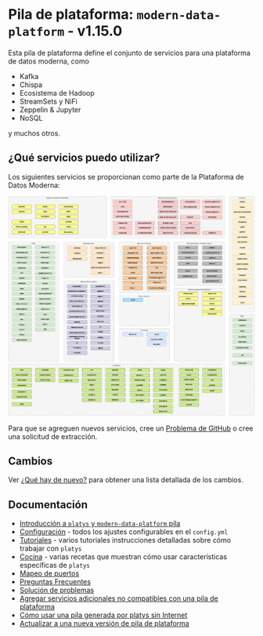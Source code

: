 # Pila de plataforma: `modern-data-platform` - v1.15.0

Esta pila de plataforma define el conjunto de servicios para una plataforma de datos moderna, como

*   Kafka
*   Chispa
*   Ecosistema de Hadoop
*   StreamSets y NiFi
*   Zeppelin & Jupyter
*   NoSQL

y muchos otros.

## ¿Qué servicios puedo utilizar?

Los siguientes servicios se proporcionan como parte de la Plataforma de Datos Moderna:

![Alt Image Text](./documentation/images/modern-data-platform-overview.png "Modern Data Platform Overview")

Para que se agreguen nuevos servicios, cree un [Problema de GitHub](https://github.com/TrivadisPF/modern-data-analytics-stack/issues/new) o cree una solicitud de extracción.

## Cambios

Ver [¿Qué hay de nuevo?](./documentation/changes.md) para obtener una lista detallada de los cambios.

## Documentación

*   [Introducción a `platys` y `modern-data-platform` pila](./documentation/getting-started.md)
*   [Configuración](./documentation/configuration.md) - todos los ajustes configurables en el `config.yml`
*   [Tutoriales](./tutorials/README.md) - varios tutoriales instrucciones detalladas sobre cómo trabajar con `platys`
*   [Cocina](./cookbooks/README.md) - varias recetas que muestran cómo usar características específicas de `platys`
*   [Mapeo de puertos](./documentation/port-mapping.md)
*   [Preguntas Frecuentes](./documentation/faq.md)
*   [Solución de problemas](./documentation/troubleshooting.md)
*   [Agregar servicios adicionales no compatibles con una pila de plataforma](https://github.com/TrivadisPF/platys/blob/master/documentation/docker-compose-override.md)
*   [Cómo usar una pila generada por platys sin Internet](https://github.com/TrivadisPF/platys/blob/master/documentation/docker-compose-without-internet.md)
*   [Actualizar a una nueva versión de pila de plataforma](https://github.com/TrivadisPF/platys/blob/master/documentation/upgrade-platform-stack.md)
